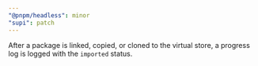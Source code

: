 ```yaml
---
"@pnpm/headless": minor
"supi": patch
---
```


After a package is linked, copied, or cloned to the virtual store, a progress log is logged with the `imported` status.
